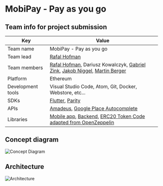 # MobiPay - Pay as you go

## Team info for project submission

|Key|Value|
|-|-|
|Team name|MobiPay - Pay as you go|
|Team lead | [Rafal Hofman](https://github.com/RafalBDS)|
|Team members| [Rafal Hofman](https://github.com/RafalBDS), Dariusz Kowalczyk, [Gabriel Zink](https://github.com/gzink), [Jakob Niggel](https://github.com/Jnig), [Martin Berger](https://github.com/drmartinberger)|
|Platform | Ethereum |
|Development tools |Visual Studio Code, Atom, Git, Docker, Webstore, etc... |
|SDKs|[Flutter](https://flutter.io/), [Parity](https://github.com/paritytech/parity-ethereum)|
|APIs|[Amadeus](https://test.api.amadeus.com), [Google Place Autocomplete](https://developers.google.com/maps/documentation/javascript/examples/places-autocomplete)|
|Libraries|[Mobile app](https://github.com/blockchained-mobility-hack/404-name-not-found/blob/master/flutter_app/pubspec.yaml), [Backend](https://github.com/blockchained-mobility-hack/404-name-not-found/blob/master/backend/package.json), [ERC20 Token Code adapted from OpenZeppelin](https://github.com/OpenZeppelin/openzeppelin-solidity/tree/master/contracts/token/ERC20)|


## Concept diagram
![Concept Diagram](docs/MobiPayDiagram.png)

## Architecture
![Architecture](docs/Architecture.png)












